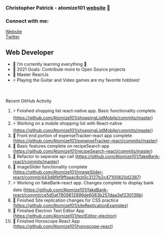 ### Christopher Patrick - atomize101 [website] 👋

### Connect with me:

[Website](http://www.nuclearcoding.com)
<br />
[Twitter](https://twitter.com/atomize101)

## Web Developer

-   🌱 I’m currently learning everything 🤣
-   🥅 2021 Goals: Contribute more to Open Source projects
-   💪 Master ReactJs
-   ⚡ Playing the Guitar and Video games are my favorite hobbies!

<br />

Recent GitHub Activity

<!--START_SECTION:activity-->

1. ⚡ Finished shopping list react-native app. Basic functionality complete. (https://github.com/Atomize101/shoppingListMobile/commits/master)
2. ⚡ Working on a mobile shopping list with React-native (https://github.com/Atomize101/shoppingListMobile/commits/master)
3. 🌱 Front end portion of expenseTracker-react app complete (https://github.com/Atomize101/expenseTracker-react/commits/master)
4. 💪 Basic features complete on recipeSearch app (https://github.com/Atomize101/recipeSearch-react/commits/master)
5. 💪 Refactor to seperate api call (https://github.com/Atomize101/fakeBank-react/commits/master)
6. 💪 imageSlider functionality complete (https://github.com/Atomize101/imageSlider-react/commit/443d8fbf9ffaaac8cb5c3127b2c47100820d2387)
7. ⚡ Working on fakeBank-react app. Changes complete to display bank data (https://github.com/Atomize101/fakeBank-react/commit/ce5d0af7809812899de6063b257daa3ef230136b)
8. 💪 Finished Site replication changes for CSS practice (https://github.com/Atomize101/siteReplicationExamples)
9. 💪 Finished Electron Text Editor App (https://github.com/Atomize101/textEditor-electron)
10. 💪 Finished Horoscope React App (https://github.com/Atomize101/horoscope-react)

[website]: http://www.nuclearcoding.com
[twitter]: https://twitter.com/atomize101
[linkedin]: https://www.linkedin.com/in/chris-patrick-29854138/
